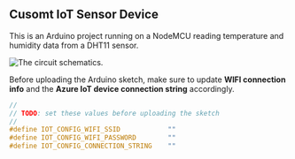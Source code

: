 ## Cusomt IoT Sensor Device

This is an Arduino project running on a NodeMCU reading temperature and humidity data from a DHT11 sensor.

![The circuit schematics](circuit-frizting.png).

Before uploading the Arduino sketch, make sure to update **WIFI connection info** and the **Azure IoT device connection string** accordingly.

```c++
//
// TODO: set these values before uploading the sketch
//
#define IOT_CONFIG_WIFI_SSID            ""
#define IOT_CONFIG_WIFI_PASSWORD        ""
#define IOT_CONFIG_CONNECTION_STRING    ""

```
